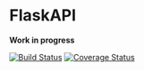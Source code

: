 # FlaskAPI

**Work in progress**

[![Build Status][travis-image]][travis-link]
[![Coverage Status][coveralls-image]][coveralls-link]

[travis-image]: https://travis-ci.org/tomchristie/flaskapi.png?branch=master
[travis-link]: https://travis-ci.org/tomchristie/flaskapi
[coveralls-image]: https://coveralls.io/repos/tomchristie/flaskapi/badge.png?branch=master
[coveralls-link]: https://coveralls.io/r/tomchristie/flaskapi?branch=master
